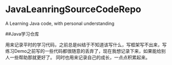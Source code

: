# JavaLeanringSourceCodeRepo
A Learning Java code, with  personal understanding 


##Java学习仓库

用来记录平时的学习代码，之前总是纠结于不知道该写什么，写框架写不出来，写练习Demo之前写的一些代码都很随意的丢弃了，现在我想记录下来，如果能给别人一些帮助那就更好了。
同时也用来记录自己的成长，一点点积累起来。